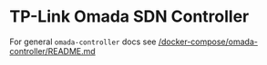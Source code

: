 # TP-Link Omada SDN Controller

For general `omada-controller` docs see [/docker-compose/omada-controller/README.md](../../../../docker-compose/omada-controller/README.md)
